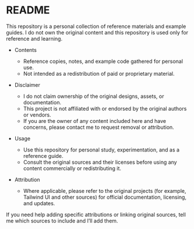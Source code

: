 # README

This repository is a personal collection of reference materials and example guides. I do not own the original content and this repository is used only for reference and learning.

- Contents
    - Reference copies, notes, and example code gathered for personal use.
    - Not intended as a redistribution of paid or proprietary material.

- Disclaimer
    - I do not claim ownership of the original designs, assets, or documentation.
    - This project is not affiliated with or endorsed by the original authors or vendors.
    - If you are the owner of any content included here and have concerns, please contact me to request removal or attribution.

- Usage
    - Use this repository for personal study, experimentation, and as a reference guide.
    - Consult the original sources and their licenses before using any content commercially or redistributing it.

- Attribution
    - Where applicable, please refer to the original projects (for example, Tailwind UI and other sources) for official documentation, licensing, and updates.

If you need help adding specific attributions or linking original sources, tell me which sources to include and I’ll add them.